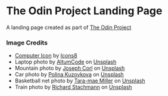 # The Odin Project Landing Page

A landing page created as part of [The Odin Project](https://www.theodinproject.com/lessons/foundations-landing-page)

### Image Credits
- [Computer Icon](https://icons8.com/icon/20420/imac) by [Icons8](https://icons8.com)
- Laptop photo by [AltumCode](https://unsplash.com/@altumcode) on [Unsplash](https://unsplash.com/photos/turned-on-laptop-computer-dC6Pb2JdAqs)
- Mountain photo by [Joseph Corl](https://unsplash.com/@jcorl) on [Unsplash](https://unsplash.com/photos/a-mountain-covered-in-snow-and-clouds-under-a-cloudy-sky-em_aAn2T-wk)
- Car photo by [Polina Kuzovkova](https://unsplash.com/@p_kuzovkova) on [Unsplash](https://unsplash.com/photos/red-and-white-sedan-on-road-near-buildings-during-daytime-lbx3NsxU924)
- Basketball net photo by [Tara-mae Miller](https://unsplash.com/@taramaemil) on [Unsplash](https://unsplash.com/photos/a-basketball-hoop-on-top-of-a-metal-pole-K9003zUdrHQ)
- Train photo by [Richard Stachmann](https://unsplash.com/@stachmann) on [Unsplash](https://unsplash.com/photos/a-subway-train-pulling-into-a-subway-station-uxAkoaGz6bw)
